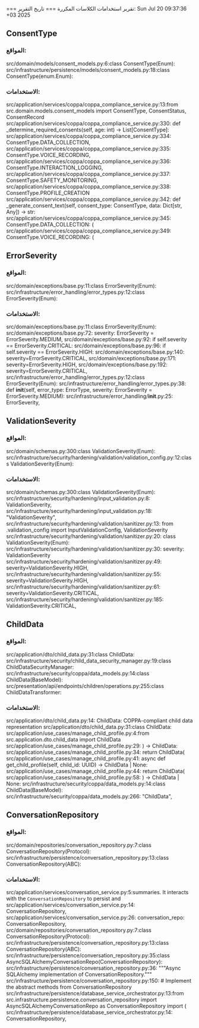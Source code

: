 === تقرير استخدامات الكلاسات المكررة ===
تاريخ التقرير: Sun Jul 20 09:37:36 +03 2025

## ConsentType
### المواقع:
src/domain/models/consent_models.py:6:class ConsentType(Enum):
src/infrastructure/persistence/models/consent_models.py:18:class ConsentType(enum.Enum):

### الاستخدامات:
src/application/services/coppa/coppa_compliance_service.py:13:from src.domain.models.consent_models import ConsentType, ConsentStatus, ConsentRecord
src/application/services/coppa/coppa_compliance_service.py:330:    def _determine_required_consents(self, age: int) -> List[ConsentType]:
src/application/services/coppa/coppa_compliance_service.py:334:                ConsentType.DATA_COLLECTION,
src/application/services/coppa/coppa_compliance_service.py:335:                ConsentType.VOICE_RECORDING,
src/application/services/coppa/coppa_compliance_service.py:336:                ConsentType.INTERACTION_LOGGING,
src/application/services/coppa/coppa_compliance_service.py:337:                ConsentType.SAFETY_MONITORING,
src/application/services/coppa/coppa_compliance_service.py:338:                ConsentType.PROFILE_CREATION
src/application/services/coppa/coppa_compliance_service.py:342:    def _generate_consent_text(self, consent_type: ConsentType, data: Dict[str, Any]) -> str:
src/application/services/coppa/coppa_compliance_service.py:345:            ConsentType.DATA_COLLECTION: (
src/application/services/coppa/coppa_compliance_service.py:349:            ConsentType.VOICE_RECORDING: (

## ErrorSeverity
### المواقع:
src/domain/exceptions/base.py:11:class ErrorSeverity(Enum):
src/infrastructure/error_handling/error_types.py:12:class ErrorSeverity(Enum):

### الاستخدامات:
src/domain/exceptions/base.py:11:class ErrorSeverity(Enum):
src/domain/exceptions/base.py:72:        severity: ErrorSeverity = ErrorSeverity.MEDIUM,
src/domain/exceptions/base.py:92:        if self.severity == ErrorSeverity.CRITICAL:
src/domain/exceptions/base.py:96:        if self.severity == ErrorSeverity.HIGH:
src/domain/exceptions/base.py:140:            severity=ErrorSeverity.CRITICAL,
src/domain/exceptions/base.py:171:            severity=ErrorSeverity.HIGH,
src/domain/exceptions/base.py:192:            severity=ErrorSeverity.CRITICAL,
src/infrastructure/error_handling/error_types.py:12:class ErrorSeverity(Enum):
src/infrastructure/error_handling/error_types.py:38:    def __init__(self, error_type: ErrorType, severity: ErrorSeverity = ErrorSeverity.MEDIUM):
src/infrastructure/error_handling/__init__.py:25:    ErrorSeverity,

## ValidationSeverity
### المواقع:
src/domain/schemas.py:300:class ValidationSeverity(Enum):
src/infrastructure/security/hardening/validation/validation_config.py:12:class ValidationSeverity(Enum):

### الاستخدامات:
src/domain/schemas.py:300:class ValidationSeverity(Enum):
src/infrastructure/security/hardening/input_validation.py:8:    ValidationSeverity,
src/infrastructure/security/hardening/input_validation.py:18:    "ValidationSeverity",
src/infrastructure/security/hardening/validation/sanitizer.py:13:    from .validation_config import InputValidationConfig, ValidationSeverity
src/infrastructure/security/hardening/validation/sanitizer.py:20:    class ValidationSeverity(Enum):
src/infrastructure/security/hardening/validation/sanitizer.py:30:        severity: ValidationSeverity
src/infrastructure/security/hardening/validation/sanitizer.py:49:                severity=ValidationSeverity.HIGH,
src/infrastructure/security/hardening/validation/sanitizer.py:55:                severity=ValidationSeverity.HIGH,
src/infrastructure/security/hardening/validation/sanitizer.py:61:                severity=ValidationSeverity.CRITICAL,
src/infrastructure/security/hardening/validation/sanitizer.py:185:                            ValidationSeverity.CRITICAL,

## ChildData
### المواقع:
src/application/dto/child_data.py:31:class ChildData:
src/infrastructure/security/child_data_security_manager.py:19:class ChildDataSecurityManager:
src/infrastructure/security/coppa/data_models.py:14:class ChildData(BaseModel):
src/presentation/api/endpoints/children/operations.py:255:class ChildDataTransformer:

### الاستخدامات:
src/application/dto/child_data.py:14: ChildData: COPPA-compliant child data representation
src/application/dto/child_data.py:31:class ChildData:
src/application/use_cases/manage_child_profile.py:4:from src.application.dto.child_data import ChildData
src/application/use_cases/manage_child_profile.py:29:    ) -> ChildData:
src/application/use_cases/manage_child_profile.py:34:        return ChildData(
src/application/use_cases/manage_child_profile.py:41:    async def get_child_profile(self, child_id: UUID) -> ChildData | None:
src/application/use_cases/manage_child_profile.py:44:            return ChildData(
src/application/use_cases/manage_child_profile.py:58:    ) -> ChildData | None:
src/infrastructure/security/coppa/data_models.py:14:class ChildData(BaseModel):
src/infrastructure/security/coppa/data_models.py:266:    "ChildData",

## ConversationRepository
### المواقع:
src/domain/repositories/conversation_repository.py:7:class ConversationRepository(Protocol):
src/infrastructure/persistence/conversation_repository.py:13:class ConversationRepository(ABC):

### الاستخدامات:
src/application/services/conversation_service.py:5:summaries. It interacts with the `ConversationRepository` to persist and
src/application/services/conversation_service.py:14:    ConversationRepository,
src/application/services/conversation_service.py:26:        conversation_repo: ConversationRepository,
src/domain/repositories/conversation_repository.py:7:class ConversationRepository(Protocol):
src/infrastructure/persistence/conversation_repository.py:13:class ConversationRepository(ABC):
src/infrastructure/persistence/conversation_repository.py:35:class AsyncSQLAlchemyConversationRepo(ConversationRepository):
src/infrastructure/persistence/conversation_repository.py:36:    """Async SQLAlchemy implementation of ConversationRepository."""
src/infrastructure/persistence/conversation_repository.py:150:    # Implement the abstract methods from ConversationRepository
src/infrastructure/persistence/database_service_orchestrator.py:13:from src.infrastructure.persistence.conversation_repository import AsyncSQLAlchemyConversationRepo as ConversationRepository import (
src/infrastructure/persistence/database_service_orchestrator.py:14:    ConversationRepository,
